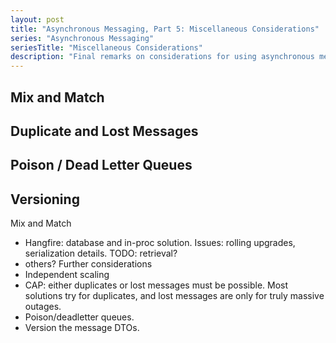 ```yaml
---
layout: post
title: "Asynchronous Messaging, Part 5: Miscellaneous Considerations"
series: "Asynchronous Messaging"
seriesTitle: "Miscellaneous Considerations"
description: "Final remarks on considerations for using asynchronous messaging with request-exogenous code."
---
```


## Mix and Match

## Duplicate and Lost Messages

## Poison / Dead Letter Queues

## Versioning

Mix and Match
- Hangfire: database and in-proc solution. Issues: rolling upgrades, serialization details. TODO: retrieval?
- others?
Further considerations
- Independent scaling
- CAP: either duplicates or lost messages must be possible. Most solutions try for duplicates, and lost messages are only for truly massive outages.
- Poison/deadletter queues.
- Version the message DTOs.
